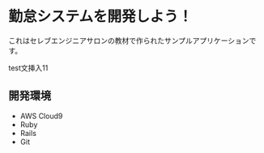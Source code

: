 # 勤怠システムを開発しよう！

これはセレブエンジニアサロンの教材で作られたサンプルアプリケーションです。

test文挿入11


## 開発環境


* AWS Cloud9
* Ruby
* Rails
* Git

